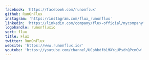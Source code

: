 ```yaml
---
facebook: 'https://facebook.com/runonflux'
github: RunOnFlux
instagram: 'https://instagram.com/flux_runonflux'
linkedin: 'https://linkedin.com/company/flux-official/mycompany'
logohandle: runonfluxio
sort: flux
title: Flux
twitter: RunOnFlux
website: 'https://www.runonflux.io/'
youtube: 'https://youtube.com/channel/UCphbdfb1MXYgUPsdhQPcnGw'
---
```

